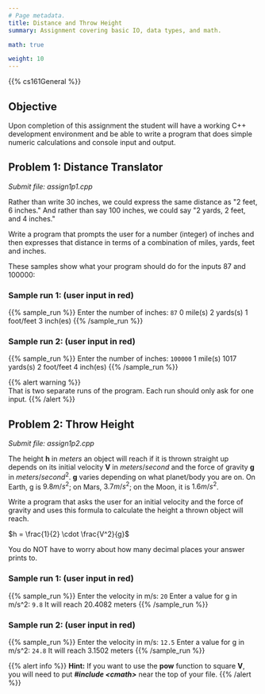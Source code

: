 ```yaml
---
# Page metadata.
title: Distance and Throw Height
summary: Assignment covering basic IO, data types, and math.

math: true

weight: 10
---
```


{{% cs161General %}}

## Objective

Upon completion of this assignment the student will have a working C++ development environment and
be able to write a program that does simple numeric calculations and console input and output.

## Problem 1: Distance Translator

*Submit file: assign1p1.cpp*

Rather than write 30 inches, we could express the same distance as "2 feet, 6 inches."
And rather than say 100 inches, we could say "2 yards, 2 feet, and 4 inches."

Write a program that prompts the user for a number (integer) of inches and then
expresses that distance in terms of a combination of miles, yards, feet and inches.

These samples show what your program should do for the inputs 87 and 100000:

### Sample run 1: (user input in red)

{{% sample_run %}}
Enter the number of inches: `87`
0 mile(s)
2 yards(s)
1 foot/feet
3 inch(es)
{{% /sample_run %}}

### Sample run 2: (user input in red)

{{% sample_run %}}
Enter the number of inches: `100000`
1 mile(s)
1017 yards(s)
2 foot/feet
4 inch(es)
{{% /sample_run %}}

{{% alert warning %}}  
That is two separate runs of the program. Each run should only ask for one input.
{{% /alert %}}

## Problem 2: Throw Height

*Submit file: assign1p2.cpp*

The height **h** in $meters$ an object will reach if it is thrown straight up depends on its
initial velocity **V** in $meters/second$ and the force of gravity **g** in $meters/second^2$.
**g** varies depending on what planet/body you are on. On Earth, g is $9.8 m/s^2$;
on Mars, $3.7m/s^2$; on the Moon, it is $1.6 m/s^2$.

Write a program that asks the user for an initial velocity and the force of gravity
and uses this formula to calculate the height a thrown object will reach.

$h = \frac{1}{2} \cdot \frac{V^2}{g}$

You do NOT have to worry about how many decimal places your answer prints to.

### Sample run 1: (user input in red)

{{% sample_run %}}
Enter the velocity in m/s: `20`
Enter a value for g in m/s^2: `9.8`
It will reach 20.4082 meters
{{% /sample_run %}}

### Sample run 2: (user input in red)

{{% sample_run %}}
Enter the velocity in m/s: `12.5`
Enter a value for g in m/s^2: `24.8`
It will reach 3.1502 meters
{{% /sample_run %}}

{{% alert info %}}
**Hint:** If you want to use the **pow** function to square **V**, you will need to
put ***#include \<cmath>*** near the top of your file.
{{% /alert %}}